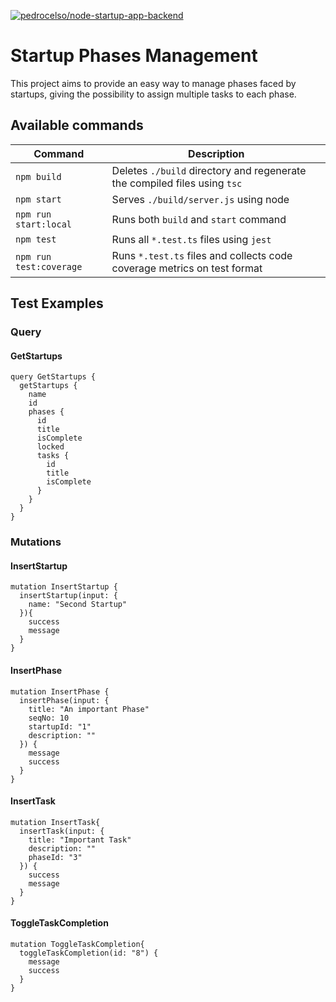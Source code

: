 [![pedrocelso/node-startup-app-backend](https://circleci.com/gh/pedrocelso/node-startup-app-backend.svg?style=shield)](https://app.circleci.com/pipelines/github/pedrocelso/node-startup-app-backend)
# Startup Phases Management

This project aims to provide an easy way to manage phases faced by startups, giving the possibility to assign multiple tasks to each phase.

## Available commands
|Command|Description|
|--|--|
| `npm build` | Deletes `./build` directory and regenerate the compiled files using `tsc` |
| `npm start` | Serves `./build/server.js` using node |
| `npm run start:local` | Runs both `build` and `start` command |
| `npm test` | Runs all `*.test.ts` files using `jest` |
| `npm run test:coverage` | Runs `*.test.ts` files and collects code coverage metrics on test format |

## Test Examples
### Query
#### GetStartups
```
query GetStartups {
  getStartups {
    name
    id
    phases {
      id
      title
      isComplete
      locked
      tasks {
        id
        title
        isComplete
      }
    }
  }
}
```

### Mutations
#### InsertStartup
```
mutation InsertStartup {
  insertStartup(input: {
    name: "Second Startup"
  }){
    success
    message
  }
}
```

#### InsertPhase
```
mutation InsertPhase {
  insertPhase(input: {
    title: "An important Phase"
    seqNo: 10
    startupId: "1"
    description: ""
  }) {
    message
    success
  }
}
```

#### InsertTask
```
mutation InsertTask{
  insertTask(input: {
    title: "Important Task"
    description: ""
    phaseId: "3"
  }) {
    success
    message
  }
}
```

#### ToggleTaskCompletion
```
mutation ToggleTaskCompletion{
  toggleTaskCompletion(id: "8") {
    message
    success
  }
}
```